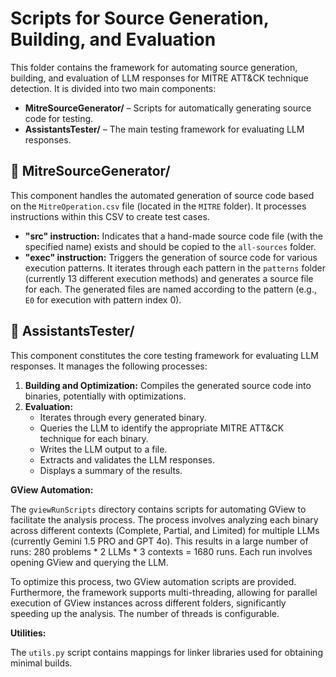 # Scripts for Source Generation, Building, and Evaluation

This folder contains the framework for automating source generation, building, and evaluation of LLM responses for MITRE ATT&CK technique detection.  It is divided into two main components:

- **MitreSourceGenerator/** – Scripts for automatically generating source code for testing.
- **AssistantsTester/** – The main testing framework for evaluating LLM responses.

## 📁 MitreSourceGenerator/

This component handles the automated generation of source code based on the `MitreOperation.csv` file (located in the `MITRE` folder).  It processes instructions within this CSV to create test cases.

- **"src" instruction:** Indicates that a hand-made source code file (with the specified name) exists and should be copied to the `all-sources` folder.
- **"exec" instruction:** Triggers the generation of source code for various execution patterns.  It iterates through each pattern in the `patterns` folder (currently 13 different execution methods) and generates a source file for each.  The generated files are named according to the pattern (e.g., `E0` for execution with pattern index 0).

## 📁 AssistantsTester/

This component constitutes the core testing framework for evaluating LLM responses.  It manages the following processes:

1. **Building and Optimization:** Compiles the generated source code into binaries, potentially with optimizations.
2. **Evaluation:**
    - Iterates through every generated binary.
    - Queries the LLM to identify the appropriate MITRE ATT&CK technique for each binary.
    - Writes the LLM output to a file.
    - Extracts and validates the LLM responses.
    - Displays a summary of the results.

**GView Automation:**

The `gviewRunScripts` directory contains scripts for automating GView to facilitate the analysis process.  The process involves analyzing each binary across different contexts (Complete, Partial, and Limited) for multiple LLMs (currently Gemini 1.5 PRO and GPT 4o). This results in a large number of runs: 280 problems * 2 LLMs * 3 contexts = 1680 runs. Each run involves opening GView and querying the LLM.

To optimize this process, two GView automation scripts are provided.  Furthermore, the framework supports multi-threading, allowing for parallel execution of GView instances across different folders, significantly speeding up the analysis. The number of threads is configurable.

**Utilities:**

The `utils.py` script contains mappings for linker libraries used for obtaining minimal builds.